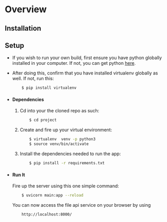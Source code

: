 # Overview

## Installation

## Setup

* If you wish to run your own build, first ensure you have python globally installed in your computer. If not, you can
  get python [here](https://www.python.org").
* After doing this, confirm that you have installed virtualenv globally as well. If not, run this:
    ```bash
        $ pip install virtualenv
    ```


* #### Dependencies
    1. Cd into your the cloned repo as such:
        ```bash
            $ cd project
        ```
    2. Create and fire up your virtual environment:
        ```bash
            $ virtualenv  venv -p python3
            $ source venv/bin/activate
        ```
    3. Install the dependencies needed to run the app:
        ```bash
            $ pip install -r requirements.txt
        ```

    
* #### Run It
  Fire up the server using this one simple command:
    ```bash
        $ uvicorn main:app --reload
    ```
  You can now access the file api service on your browser by using
    ```
        http://localhost:8000/
    ```